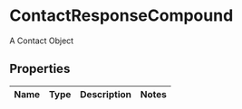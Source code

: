 

# ContactResponseCompound

A Contact Object

## Properties

| Name | Type | Description | Notes |
|------------ | ------------- | ------------- | -------------|




